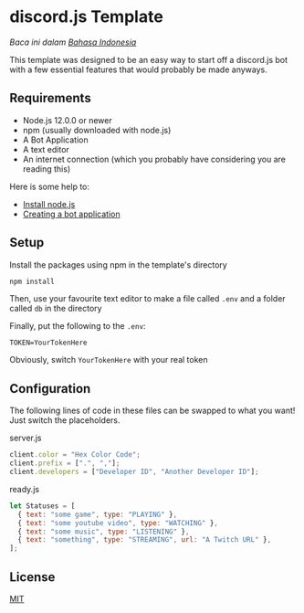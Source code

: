 # discord.js Template

_Baca ini dalam [Bahasa Indonesia](README-id.md)_

This template was designed to be an easy way to start off a discord.js bot with a few essential features that would probably be made anyways.

## Requirements

- Node.js 12.0.0 or newer
- npm (usually downloaded with node.js)
- A Bot Application
- A text editor
- An internet connection (which you probably have considering you are reading this)

Here is some help to:

- [Install node.js](https://discordjs.guide/preparations/#installing-node-js)
- [Creating a bot application](https://discordjs.guide/preparations/setting-up-a-bot-application.html#creating-your-bot)

## Setup

Install the packages using npm in the template's directory

```bash
npm install
```

Then, use your favourite text editor to make a file called `.env` and a folder called `db` in the directory

Finally, put the following to the `.env`:

```
TOKEN=YourTokenHere
```

Obviously, switch `YourTokenHere` with your real token

## Configuration

The following lines of code in these files can be swapped to what you want!
Just switch the placeholders.

server.js

```javascript
client.color = "Hex Color Code";
client.prefix = [".", ","];
client.developers = ["Developer ID", "Another Developer ID"];
```

ready.js

```javascript
let Statuses = [
  { text: "some game", type: "PLAYING" },
  { text: "some youtube video", type: "WATCHING" },
  { text: "some music", type: "LISTENING" },
  { text: "something", type: "STREAMING", url: "A Twitch URL" },
];
```

## License

[MIT](https://github.com/Sup3rFire/djs-template/blob/master/LICENSE)
